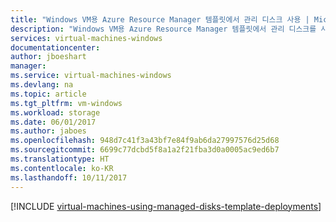 ```yaml
---
title: "Windows VM용 Azure Resource Manager 템플릿에서 관리 디스크 사용 | Microsoft Docs"
description: "Windows VM용 Azure Resource Manager 템플릿에서 관리 디스크를 사용하는 방법에 대한 자세한 내용"
services: virtual-machines-windows
documentationcenter: 
author: jboeshart
manager: 
ms.service: virtual-machines-windows
ms.devlang: na
ms.topic: article
ms.tgt_pltfrm: vm-windows
ms.workload: storage
ms.date: 06/01/2017
ms.author: jaboes
ms.openlocfilehash: 948d7c41f3a43bf7e84f9ab6da27997576d25d68
ms.sourcegitcommit: 6699c77dcbd5f8a1a2f21fba3d0a0005ac9ed6b7
ms.translationtype: HT
ms.contentlocale: ko-KR
ms.lasthandoff: 10/11/2017
---
```

[!INCLUDE [virtual-machines-using-managed-disks-template-deployments](../../../includes/virtual-machines-using-managed-disks-template-deployments.md)]
